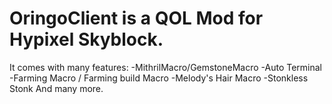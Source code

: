 # OringoClient is a QOL Mod for Hypixel Skyblock.

It comes with many features:
-MithrilMacro/GemstoneMacro
-Auto Terminal
-Farming Macro / Farming build Macro
-Melody's Hair Macro
-Stonkless Stonk
And many more.
